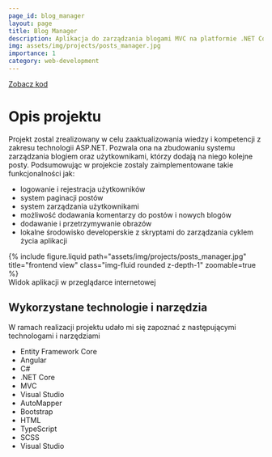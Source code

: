 ```yaml
---
page_id: blog_manager
layout: page
title: Blog Manager
description: Aplikacja do zarządzania blogami MVC na platformie .NET Core i Angular z konfiguracją docker-compose dla lepszego doświadczenia programistycznego
img: assets/img/projects/posts_manager.jpg
importance: 1
category: web-development
---
```


<div class="links">
  <a href="https://github.com/Ziumper/Demo-Blog-Manager" class="btn btn-amber btn-sm z-depth-0" role="button">Zobacz kod <i class="fa-brands fa-github"></i></a>
</div>

# Opis projektu

Projekt zostal zrealizowany w celu zaaktualizowania wiedzy i kompetencji z zakresu technologii ASP.NET. Pozwala ona na zbudowaniu systemu zarządzania blogiem oraz użytkownikami, którzy dodają na niego kolejne posty. Podsumowując w projekcie zostaly zaimplementowane takie funkcjonalności jak:

- logowanie i rejestracja użytkowników
- system paginacji postów
- system zarządzania użytkownikami
- możliwość dodawania komentarzy do postów i nowych blogów
- dodawanie i przetrzymywanie obrazów
- lokalne środowisko developerskie z skryptami do zarządzania cyklem życia aplikacji

<div class="row justify-content-sm-center">
    <div class="col-sm-8 mt-3 mt-md-0">
        {% include figure.liquid path="assets/img/projects/posts_manager.jpg" title="frontend view" class="img-fluid rounded z-depth-1" zoomable=true %}
    </div>
</div>
<div class="caption">
     Widok aplikacji w przeglądarce internetowej
</div>

## Wykorzystane technologie i narzędzia

W ramach realizacji projektu udało mi się zapoznać z następującymi technologami i narzędziami

- Entity Framework Core
- Angular
- C#
- .NET Core
- MVC
- Visual Studio
- AutoMapper
- Bootstrap
- HTML
- TypeScript
- SCSS
- Visual Studio
